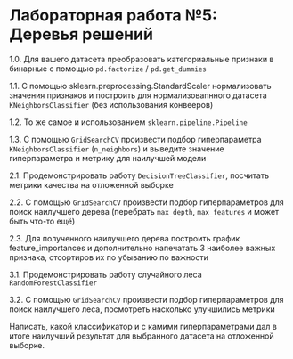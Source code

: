 # Лабораторная работа №5: Деревья решений

1.0. Для вашего датасета преобразовать категориальные признаки в бинарные с помощью `pd.factorize` / `pd.get_dummies`

1.1. С помощью sklearn.preprocessing.StandardScaler нормализовать значения признаков и построить для нормализовапнного датасета `KNeighborsClassifier` (без использования конвееров)

1.2. То же самое и использованием `sklearn.pipeline.Pipeline`

1.3. С помощью `GridSearchCV` произвести подбор гиперпараметра `KNeighborsClassifier` (`n_neighbors`) и выведите значение гиперпараметра и метрику для наилучшей модели

2.1. Продемонстрировать работу `DecisionTreeClassifier`, посчитать метрики качества на отложенной выборке

2.2. С помощью `GridSearchCV` произвести подбор гиперпараметров для поиск наилучшего дерева (перебрать `max_depth`, `max_features` и может быть что-то ещё)

2.3. Для полученного наилучшего дерева построить график feature_importances и дополнительно напечатать 3 наиболее важных признака, отсортиров их по убыванию по важности

3.1. Продемонстрировать работу случайного леса `RandomForestClassifier`

3.2. С помощью `GridSearchCV` произвести подбор гиперпараметров для поиск наилучшего леса, посмотреть насколько улучшились метрики

Написать, какой классификатор и с камими гиперпараметрами дал в итоге наилучший результат для выбранного датасета на отложенной выборке.
